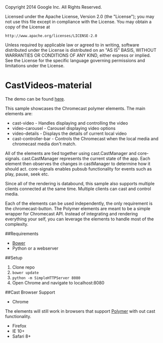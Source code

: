 Copyright 2014 Google Inc. All Rights Reserved.

Licensed under the Apache License, Version 2.0 (the "License");
you may not use this file except in compliance with the License.
You may obtain a copy of the License at

    http://www.apache.org/licenses/LICENSE-2.0

Unless required by applicable law or agreed to in writing, software
distributed under the License is distributed on an "AS IS" BASIS,
WITHOUT WARRANTIES OR CONDITIONS OF ANY KIND, either express or implied.
See the License for the specific language governing permissions and
limitations under the License.

# CastVideos-material

The demo can be found [here](http://googlecast.github.io/CastVideos-material/).

This sample showcases the Chromecast polymer elements.  The main elements are:

* cast-video - Handles displaying and controlling the video
* video-carousel - Carousel displaying video options
* video-details - Displays the details of current local video
* cast-controller-bar - Controls the Chromecast when the local media and chromecast media
don't match.

All of the elements are tied together using cast.CastManager and core-signals.  cast.CastManager
represents the current state of the app.  Each element then observes the changes in castManager to
determine how it should act.  core-signals enables pubsub functionality for events such as play,
pause, seek etc.

Since all of the rendering is databound, this sample also supports multiple clients connected at
the same time.  Multiple clients can cast and control media.

Each of the elements can be used independently, the only requirement is the chromecast-button.
The Polymer elements are meant to be a simple wrapper for Chromecast API.  Instead of integrating and rendering everything your self, you can leverage the elements to handle most of the complexity.

##Requirements

* [Bower](http://bower.io/)
* Python or a webserver

##Setup

1. Clone repo
2. `bower update`
3. `python -m SimpleHTTPServer 8080`
4. Open Chrome and navigate to localhost:8080

##Cast Browser Support
* Chrome

The elements will still work in browsers that support [Polymer](https://www.polymer-project.org/0.5/resources/compatibility.html) with out cast functionality.
* Firefox
* IE 10+
* Safari 8+
